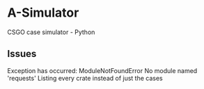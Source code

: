 # A-Simulator
CSGO case simulator - Python
## Issues
Exception has occurred: ModuleNotFoundError No module named 'requests'
Listing every crate instead of just the cases

